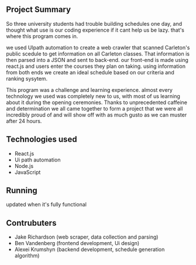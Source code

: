 Project Summary
---------------
So three university students had trouble building schedules one day, and thought what use is our coding experience if it cant help us be lazy. that's where this program comes in.

we used UIpath automation to create a web crawler that scanned Carleton's public scedule to get information on all Carleton classes. That information is then parsed into a JSON and sent to back-end. our front-end is made using react.js and users enter the courses they plan on taking. using information from both ends we create an ideal schedule based on our criteria and ranking sysytem.

This program was a challenge and learning experience. almost every technology we used was completely new to us, with most of us learning about it during the opening ceremonies. Thanks to unprecedented caffeine and determination we all came together to form a project that we were all incredibly proud of and will show off with as much gusto as we can muster after 24 hours.

Technologies used
-----------------
- React.js
- Ui path automation
- Node.js
- JavaScript


Running
-------

updated when it's fully functional

Contrubuters
-----------
- Jake Richardson (web scraper, data collection and parsing)
- Ben Vandenberg (frontend development, Ui design)
- Alexei Krumshyn (backend development, schedule generation algorithm)

